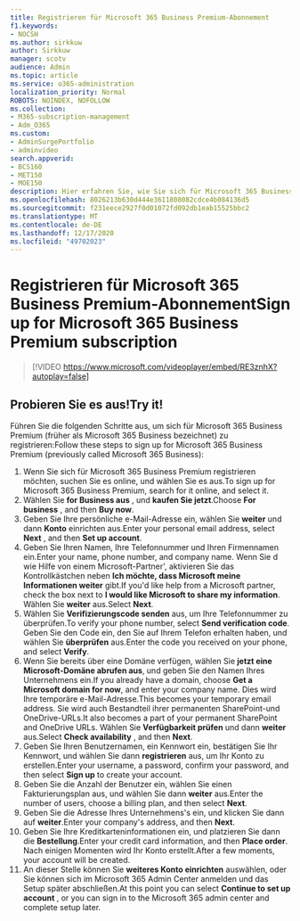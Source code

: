 ```yaml
---
title: Registrieren für Microsoft 365 Business Premium-Abonnement
f1.keywords:
- NOCSH
ms.author: sirkkuw
author: Sirkkuw
manager: scotv
audience: Admin
ms.topic: article
ms.service: o365-administration
localization_priority: Normal
ROBOTS: NOINDEX, NOFOLLOW
ms.collection:
- M365-subscription-management
- Adm_O365
ms.custom:
- AdminSurgePortfolio
- adminvideo
search.appverid:
- BCS160
- MET150
- MOE150
description: Hier erfahren Sie, wie Sie sich für Microsoft 365 Business Premium registrieren.
ms.openlocfilehash: 8026213b630d444e3611808082cdce4b084136d5
ms.sourcegitcommit: f231eece2927f0d01072fd092db1eab15525bbc2
ms.translationtype: MT
ms.contentlocale: de-DE
ms.lasthandoff: 12/17/2020
ms.locfileid: "49702023"
---
```

# <a name="sign-up-for-microsoft-365-business-premium-subscription"></a><span data-ttu-id="dbfb4-103">Registrieren für Microsoft 365 Business Premium-Abonnement</span><span class="sxs-lookup"><span data-stu-id="dbfb4-103">Sign up for Microsoft 365 Business Premium subscription</span></span>

> [!VIDEO https://www.microsoft.com/videoplayer/embed/RE3znhX?autoplay=false]

## <a name="try-it"></a><span data-ttu-id="dbfb4-104">Probieren Sie es aus!</span><span class="sxs-lookup"><span data-stu-id="dbfb4-104">Try it!</span></span>

<span data-ttu-id="dbfb4-105">Führen Sie die folgenden Schritte aus, um sich für Microsoft 365 Business Premium (früher als Microsoft 365 Business bezeichnet) zu registrieren:</span><span class="sxs-lookup"><span data-stu-id="dbfb4-105">Follow these steps to sign up for Microsoft 365 Business Premium (previously called Microsoft 365 Business):</span></span>

1. <span data-ttu-id="dbfb4-106">Wenn Sie sich für Microsoft 365 Business Premium registrieren möchten, suchen Sie es online, und wählen Sie es aus.</span><span class="sxs-lookup"><span data-stu-id="dbfb4-106">To sign up for Microsoft 365 Business Premium, search for it online, and select it.</span></span>
2. <span data-ttu-id="dbfb4-107">Wählen Sie  **for Business aus** , und  **kaufen Sie jetzt**.</span><span class="sxs-lookup"><span data-stu-id="dbfb4-107">Choose  **For business** , and then  **Buy now**.</span></span>
3. <span data-ttu-id="dbfb4-108">Geben Sie Ihre persönliche e-Mail-Adresse ein, wählen Sie  **weiter** und dann  **Konto** einrichten aus.</span><span class="sxs-lookup"><span data-stu-id="dbfb4-108">Enter your personal email address, select  **Next** , and then  **Set up account**.</span></span>
4. <span data-ttu-id="dbfb4-109">Geben Sie Ihren Namen, Ihre Telefonnummer und Ihren Firmennamen ein.</span><span class="sxs-lookup"><span data-stu-id="dbfb4-109">Enter your name, phone number, and company name.</span></span> <span data-ttu-id="dbfb4-110">Wenn Sie d wie Hilfe von einem Microsoft-Partner&#39;, aktivieren Sie das Kontrollkästchen neben  **Ich möchte, dass Microsoft meine Informationen weiter** gibt.</span><span class="sxs-lookup"><span data-stu-id="dbfb4-110">If you&#39;d like help from a Microsoft partner, check the box next to  **I would like Microsoft to share my information**.</span></span> <span data-ttu-id="dbfb4-111">Wählen Sie  **weiter** aus.</span><span class="sxs-lookup"><span data-stu-id="dbfb4-111">Select  **Next**.</span></span>
5. <span data-ttu-id="dbfb4-112">Wählen Sie  **Verifizierungscode senden** aus, um Ihre Telefonnummer zu überprüfen.</span><span class="sxs-lookup"><span data-stu-id="dbfb4-112">To verify your phone number, select  **Send verification code**.</span></span> <span data-ttu-id="dbfb4-113">Geben Sie den Code ein, den Sie auf Ihrem Telefon erhalten haben, und wählen Sie  **überprüfen** aus.</span><span class="sxs-lookup"><span data-stu-id="dbfb4-113">Enter the code you received on your phone, and select  **Verify**.</span></span>
6. <span data-ttu-id="dbfb4-114">Wenn Sie bereits über eine Domäne verfügen, wählen Sie  **jetzt eine Microsoft-Domäne abrufen aus**, und geben Sie den Namen Ihres Unternehmens ein.</span><span class="sxs-lookup"><span data-stu-id="dbfb4-114">If you already have a domain, choose  **Get a Microsoft domain for now**, and enter your company name.</span></span> <span data-ttu-id="dbfb4-115">Dies wird Ihre temporäre e-Mail-Adresse.</span><span class="sxs-lookup"><span data-stu-id="dbfb4-115">This becomes your temporary email address.</span></span> <span data-ttu-id="dbfb4-116">Sie wird auch Bestandteil ihrer permanenten SharePoint-und OneDrive-URLs.</span><span class="sxs-lookup"><span data-stu-id="dbfb4-116">It also becomes a part of your permanent SharePoint and OneDrive URLs.</span></span> <span data-ttu-id="dbfb4-117">Wählen Sie  **Verfügbarkeit prüfen** und dann  **weiter** aus.</span><span class="sxs-lookup"><span data-stu-id="dbfb4-117">Select  **Check availability** , and then  **Next**.</span></span>
7. <span data-ttu-id="dbfb4-118">Geben Sie Ihren Benutzernamen, ein Kennwort ein, bestätigen Sie Ihr Kennwort, und wählen Sie dann  **registrieren**  aus, um Ihr Konto zu erstellen.</span><span class="sxs-lookup"><span data-stu-id="dbfb4-118">Enter your username, a password, confirm your password, and then select  **Sign up**  to create your account.</span></span>
8. <span data-ttu-id="dbfb4-119">Geben Sie die Anzahl der Benutzer ein, wählen Sie einen Fakturierungsplan aus, und wählen Sie dann  **weiter** aus.</span><span class="sxs-lookup"><span data-stu-id="dbfb4-119">Enter the number of users, choose a billing plan, and then select  **Next**.</span></span>
9.  <span data-ttu-id="dbfb4-120">Geben Sie die Adresse Ihres Unternehmens&#39;s ein, und klicken Sie dann auf  **weiter**.</span><span class="sxs-lookup"><span data-stu-id="dbfb4-120">Enter your company&#39;s address, and then  **Next**.</span></span>
10. <span data-ttu-id="dbfb4-121">Geben Sie Ihre Kreditkarteninformationen ein, und platzieren Sie dann die  **Bestellung**.</span><span class="sxs-lookup"><span data-stu-id="dbfb4-121">Enter your credit card information, and then  **Place order**.</span></span> <span data-ttu-id="dbfb4-122">Nach einigen Momenten wird Ihr Konto erstellt.</span><span class="sxs-lookup"><span data-stu-id="dbfb4-122">After a few moments, your account will be created.</span></span>
11. <span data-ttu-id="dbfb4-123">An dieser Stelle können Sie  **weiteres Konto einrichten** auswählen, oder Sie können sich im Microsoft 365 Admin Center anmelden und das Setup später abschließen.</span><span class="sxs-lookup"><span data-stu-id="dbfb4-123">At this point you can select  **Continue to set up account** , or you can sign in to the Microsoft 365 admin center and complete setup later.</span></span>